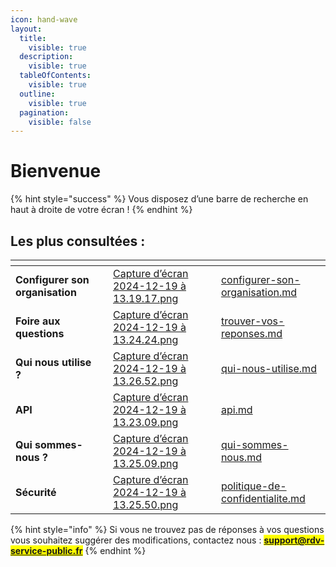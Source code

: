 ```yaml
---
icon: hand-wave
layout:
  title:
    visible: true
  description:
    visible: true
  tableOfContents:
    visible: true
  outline:
    visible: true
  pagination:
    visible: false
---
```


# Bienvenue

{% hint style="success" %}
Vous disposez d’une barre de recherche en haut à droite de votre écran !&#x20;
{% endhint %}

## Les plus consultées :&#x20;

<table data-view="cards"><thead><tr><th></th><th></th><th data-hidden data-card-cover data-type="files"></th><th data-hidden data-card-target data-type="content-ref"></th></tr></thead><tbody><tr><td><strong>Configurer son organisation</strong></td><td></td><td><a href=".gitbook/assets/Capture d’écran 2024-12-19 à 13.19.17.png">Capture d’écran 2024-12-19 à 13.19.17.png</a></td><td><a href="documentation-agent/configurer-son-organisation.md">configurer-son-organisation.md</a></td></tr><tr><td><strong>Foire aux questions</strong> </td><td></td><td><a href=".gitbook/assets/Capture d’écran 2024-12-19 à 13.24.24.png">Capture d’écran 2024-12-19 à 13.24.24.png</a></td><td><a href="foire-aux-questions/trouver-vos-reponses.md">trouver-vos-reponses.md</a></td></tr><tr><td><strong>Qui nous utilise ?</strong> </td><td></td><td><a href=".gitbook/assets/Capture d’écran 2024-12-19 à 13.26.52.png">Capture d’écran 2024-12-19 à 13.26.52.png</a></td><td><a href="a-propos/qui-nous-utilise.md">qui-nous-utilise.md</a></td></tr><tr><td><strong>API</strong></td><td></td><td><a href=".gitbook/assets/Capture d’écran 2024-12-19 à 13.23.09.png">Capture d’écran 2024-12-19 à 13.23.09.png</a></td><td><a href="documentation-technique/api.md">api.md</a></td></tr><tr><td><strong>Qui sommes-nous ?</strong> </td><td></td><td><a href=".gitbook/assets/Capture d’écran 2024-12-19 à 13.25.09.png">Capture d’écran 2024-12-19 à 13.25.09.png</a></td><td><a href="a-propos/qui-sommes-nous.md">qui-sommes-nous.md</a></td></tr><tr><td><strong>Sécurité</strong></td><td></td><td><a href=".gitbook/assets/Capture d’écran 2024-12-19 à 13.25.50.png">Capture d’écran 2024-12-19 à 13.25.50.png</a></td><td><a href="confidentialite-et-securite/politique-de-confidentialite.md">politique-de-confidentialite.md</a></td></tr></tbody></table>

{% hint style="info" %}
Si vous ne trouvez pas de réponses à vos questions vous souhaitez suggérer des modifications, contactez nous : <mark style="color:blue;">**support@rdv-service-public.fr**</mark>
{% endhint %}

